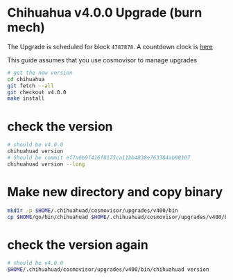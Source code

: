 # Chihuahua v4.0.0 Upgrade (burn mech)

The Upgrade is scheduled for block `4787878`. A countdown clock is [here](https://www.mintscan.io/chihuahua/blocks/4787878)

This guide assumes that you use cosmovisor to manage upgrades

```bash
# get the new version
cd chihuahua
git fetch --all
git checkout v4.0.0
make install
```

# check the version

```bash
# should be v4.0.0
chihuahuad version
# Should be commit ef7a6b9f416f8175ca11bb4838e763384ab98107
chihuahuad version --long
```

# Make new directory and copy binary

```bash
mkdir -p $HOME/.chihuahuad/cosmovisor/upgrades/v400/bin
cp $HOME/go/bin/chihuahuad $HOME/.chihuahuad/cosmovisor/upgrades/v400/bin
```

# check the version again

```bash
# should be v4.0.0
$HOME/.chihuahuad/cosmovisor/upgrades/v400/bin/chihuahuad version
```
